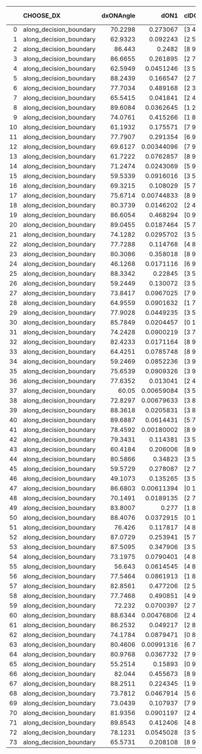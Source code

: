 |    | CHOOSE_DX               |   dxONAngle |       dON1 | cIDON1   |   dON_patch_1 |   nTON |        dON |   dxOFFAngle |       dOFF1 | cIDOFF1   |   dOFF_patch_1 |   nTOFF |        dOFF | SUCCESS   |   nExp |   dual_point_id |   subpoint_time_seconds |   total_execution_time |        logp |      dOFF/dON | Vote dOFF>dON   |
|---:|:------------------------|------------:|-----------:|:---------|--------------:|-------:|-----------:|-------------:|------------:|:----------|---------------:|--------:|------------:|:----------|-------:|----------------:|------------------------:|-----------------------:|------------:|--------------:|:----------------|
|  0 | along_decision_boundary |     70.2298 | 0.273067   | [3 4]    |    0.273067   |      1 | 0.273067   |      70.9701 | 0.00650638  | [3 4]     |    0.00650638  |       1 | 0.00650638  | False     |      1 |               2 |                2.80777  |                3.22899 |  0          |   0.023827    | False           |
|  1 | along_decision_boundary |     62.9323 | 0.092243   | [2 5]    |    0.092243   |      1 | 0.092243   |      66.166  | 0.217348    | [2 5]     |    0.217348    |       1 | 0.217348    | True      |      2 |               8 |                2.47646  |                8.70004 | -0.5        |   2.35625     | True            |
|  2 | along_decision_boundary |     86.443  | 0.2482     | [8 9]    |    0.2482     |      1 | 0.2482     |      72.6493 | 0.341022    | [8 9]     |    0.341022    |       1 | 0.341022    | True      |      3 |              21 |                2.5905   |               24.4878  | -0          |   1.37398     | True            |
|  3 | along_decision_boundary |     86.6655 | 0.261895   | [2 7]    |    0.261895   |      1 | 0.261895   |      83.1789 | 0.0563611   | [2 7]     |    0.0563611   |       1 | 0.0563611   | False     |      4 |              24 |                2.79499  |               32.4764  | -0.166667   |   0.215205    | False           |
|  4 | along_decision_boundary |     62.5949 | 0.0451246  | [3 5]    |    0.0451246  |      1 | 0.0451246  |      57.3806 | 0.0860117   | [3 5]     |    0.0860117   |       1 | 0.0860117   | True      |      5 |              25 |                1.79199  |               34.2734  | -0          |   1.90609     | True            |
|  5 | along_decision_boundary |     88.2439 | 0.166547   | [2 7]    |    0.166547   |      1 | 0.166547   |      88.1325 | 0.371246    | [2 7]     |    0.371246    |       1 | 0.371246    | True      |      6 |              31 |                2.65119  |               38.5872  | -0.1        |   2.22907     | True            |
|  6 | along_decision_boundary |     77.7034 | 0.489168   | [2 3]    |    0.489168   |      1 | 0.489168   |      76.4743 | 0.202158    | [2 3]     |    0.202158    |       1 | 0.202158    | False     |      7 |              33 |                2.43711  |               41.0686  | -0.333333   |   0.413268    | False           |
|  7 | along_decision_boundary |     65.5415 | 0.041841   | [2 4]    |    0.041841   |      1 | 0.041841   |      63.0233 | 0.0126822   | [2 4]     |    0.0126822   |       1 | 0.0126822   | False     |      8 |              35 |                1.3526   |               42.4779  | -0.0714286  |   0.303105    | False           |
|  8 | along_decision_boundary |     89.6084 | 0.0362645  | [1 2]    |    0.0362645  |      1 | 0.0362645  |      67.836  | 0.00794601  | [0 2]     |    0.00794601  |       1 | 0.00794601  | False     |      9 |              39 |                1.04244  |               46.3826  | -0          |   0.219112    | False           |
|  9 | along_decision_boundary |     74.0761 | 0.415266   | [1 8]    |    0.415266   |      1 | 0.415266   |      48.8156 | 0.331083    | [0 8]     |    0.331083    |       1 | 0.331083    | False     |     10 |              42 |                8.70549  |               55.1607  | -0.0555556  |   0.79728     | False           |
| 10 | along_decision_boundary |     61.1932 | 0.175571   | [7 9]    |    0.175571   |      1 | 0.175571   |      69.0619 | 0.272074    | [7 9]     |    0.272074    |       1 | 0.272074    | True      |     11 |              44 |                2.6869   |               57.9175  | -0.2        |   1.54966     | True            |
| 11 | along_decision_boundary |     77.7907 | 0.291354   | [6 9]    |    0.291354   |      1 | 0.291354   |      89.5551 | 0.0617044   | [6 9]     |    0.0617044   |       1 | 0.0617044   | False     |     12 |              46 |                2.78296  |               64.9249  | -0.0454545  |   0.211785    | False           |
| 12 | along_decision_boundary |     69.6127 | 0.00344096 | [7 9]    |    0.00344096 |      1 | 0.00344096 |      81.5324 | 0.170975    | [7 9]     |    0.170975    |       1 | 0.170975    | True      |     13 |              47 |                2.40108  |               67.333   | -0.166667   |  49.6881      | True            |
| 13 | along_decision_boundary |     61.7222 | 0.0762857  | [8 9]    |    0.0762857  |      1 | 0.0762857  |      69.2932 | 0.163323    | [8 9]     |    0.163323    |       1 | 0.163323    | True      |     14 |              49 |                4.82209  |               73.8177  | -0.0384615  |   2.14094     | True            |
| 14 | along_decision_boundary |     71.2474 | 0.0243069  | [5 9]    |    0.0243069  |      1 | 0.0243069  |      80.5935 | 0.0284613   | [5 9]     |    0.0284613   |       1 | 0.0284613   | True      |     15 |              51 |                1.08298  |               74.9428  | -0          |   1.17092     | True            |
| 15 | along_decision_boundary |     59.5339 | 0.0916016  | [3 5]    |    0.0916016  |      1 | 0.0916016  |      67.3607 | 0.0642129   | [3 5]     |    0.0642129   |       1 | 0.0642129   | False     |     16 |              54 |                1.82085  |               76.8417  | -0.0333333  |   0.701001    | False           |
| 16 | along_decision_boundary |     69.3215 | 0.108029   | [5 7]    |    0.108029   |      1 | 0.108029   |      65.386  | 0.100947    | [5 7]     |    0.100947    |       1 | 0.100947    | False     |     17 |              55 |                2.90877  |               79.7545  | -0          |   0.934447    | False           |
| 17 | along_decision_boundary |     75.6714 | 0.00744833 | [8 9]    |    0.00744833 |      1 | 0.00744833 |      76.6966 | 0.0465823   | [8 9]     |    0.0465823   |       1 | 0.0465823   | True      |     18 |              56 |                0.987306 |               80.7468  | -0.0294118  |   6.25406     | True            |
| 18 | along_decision_boundary |     80.3739 | 0.0146202  | [2 4]    |    0.0146202  |      1 | 0.0146202  |      69.9148 | 0.17023     | [2 4]     |    0.17023     |       1 | 0.17023     | True      |     19 |              57 |                2.18248  |               82.9392  | -0          |  11.6435      | True            |
| 19 | along_decision_boundary |     86.6054 | 0.468294   | [0 9]    |    0.468294   |      1 | 0.468294   |      73.0108 | 1.79583e-06 | [1 9]     |    1.79583e-06 |       1 | 1.79583e-06 | False     |     20 |              59 |                2.95778  |               88.6334  | -0.0263158  |   3.83484e-06 | False           |
| 20 | along_decision_boundary |     89.0455 | 0.0187464  | [5 7]    |    0.0187464  |      1 | 0.0187464  |      84.2824 | 0.0302219   | [5 7]     |    0.0302219   |       1 | 0.0302219   | True      |     21 |              61 |                0.957481 |               89.6595  | -0          |   1.61214     | True            |
| 21 | along_decision_boundary |     74.1282 | 0.0295702  | [3 5]    |    0.0295702  |      1 | 0.0295702  |      73.9153 | 0.0108184   | [3 5]     |    0.0108184   |       1 | 0.0108184   | False     |     22 |              62 |                1.66941  |               91.3379  | -0.0238095  |   0.365854    | False           |
| 22 | along_decision_boundary |     77.7288 | 0.114768   | [4 8]    |    0.114768   |      1 | 0.114768   |      76.6084 | 0.13194     | [4 8]     |    0.13194     |       1 | 0.13194     | True      |     23 |              63 |                2.21391  |               93.5577  | -0          |   1.14962     | True            |
| 23 | along_decision_boundary |     80.3086 | 0.358018   | [8 9]    |    0.358018   |      1 | 0.358018   |      77.0389 | 0.026211    | [8 9]     |    0.026211    |       1 | 0.026211    | False     |     24 |              66 |                5.20625  |               98.8531  | -0.0217391  |   0.0732115   | False           |
| 24 | along_decision_boundary |     46.1268 | 0.0171116  | [6 9]    |    0.0171116  |      1 | 0.0171116  |      48.0576 | 0.0711533   | [6 9]     |    0.0711533   |       1 | 0.0711533   | True      |     25 |              67 |                1.01808  |               99.8791  | -0          |   4.15818     | True            |
| 25 | along_decision_boundary |     88.3342 | 0.22845    | [3 5]    |    0.22845    |      1 | 0.22845    |      87.8798 | 0.175669    | [3 5]     |    0.175669    |       1 | 0.175669    | False     |     26 |              73 |                1.49093  |              101.615   | -0.02       |   0.76896     | False           |
| 26 | along_decision_boundary |     59.2449 | 0.130072   | [3 5]    |    0.130072   |      1 | 0.130072   |      45.2188 | 0.287986    | [3 5]     |    0.287986    |       1 | 0.287986    | True      |     27 |              74 |                6.00827  |              107.628   | -0          |   2.21406     | True            |
| 27 | along_decision_boundary |     73.8417 | 0.0967025  | [7 9]    |    0.0967025  |      1 | 0.0967025  |      84.3178 | 0.663553    | [7 9]     |    0.663553    |       1 | 0.663553    | True      |     28 |              75 |                5.20423  |              112.84    | -0.0185185  |   6.8618      | True            |
| 28 | along_decision_boundary |     64.9559 | 0.0901632  | [1 7]    |    0.0901632  |      1 | 0.0901632  |      74.3037 | 0.0217508   | [0 7]     |    0.0217508   |       1 | 0.0217508   | False     |     29 |              76 |                1.58497  |              114.433   | -0.0714286  |   0.241238    | False           |
| 29 | along_decision_boundary |     77.9028 | 0.0449235  | [3 5]    |    0.0449235  |      1 | 0.0449235  |      76.7244 | 0.00887807  | [3 5]     |    0.00887807  |       1 | 0.00887807  | False     |     30 |              80 |                1.50531  |              122.089   | -0.0172414  |   0.197626    | False           |
| 30 | along_decision_boundary |     85.7849 | 0.0204457  | [0 1]    |    0.0204457  |      1 | 0.0204457  |      86.3163 | 0.0145331   | [0 1]     |    0.0145331   |       1 | 0.0145331   | False     |     31 |              81 |                1.07866  |              123.176   | -0          |   0.710812    | False           |
| 31 | along_decision_boundary |     74.2428 | 0.0900219  | [3 7]    |    0.0900219  |      1 | 0.0900219  |      70.8936 | 0.262515    | [3 7]     |    0.262515    |       1 | 0.262515    | True      |     32 |              87 |                3.57038  |              131.382   | -0.016129   |   2.91612     | True            |
| 32 | along_decision_boundary |     82.4233 | 0.0171164  | [8 9]    |    0.0171164  |      1 | 0.0171164  |      84.9339 | 0.187283    | [8 9]     |    0.187283    |       1 | 0.187283    | True      |     33 |              89 |                3.43633  |              134.867   | -0          |  10.9417      | True            |
| 33 | along_decision_boundary |     64.4251 | 0.0785748  | [8 9]    |    0.0785748  |      1 | 0.0785748  |      73.0281 | 0.267277    | [8 9]     |    0.267277    |       1 | 0.267277    | True      |     34 |              93 |                2.75522  |              140.815   | -0.0151515  |   3.40156     | True            |
| 34 | along_decision_boundary |     59.2469 | 0.0852236  | [3 9]    |    0.0852236  |      1 | 0.0852236  |      60.7197 | 0.0469933   | [3 9]     |    0.0469933   |       1 | 0.0469933   | False     |     35 |              94 |                2.10918  |              142.929   | -0.0588235  |   0.551411    | False           |
| 35 | along_decision_boundary |     75.6539 | 0.0909326  | [3 9]    |    0.0909326  |      1 | 0.0909326  |      80.4577 | 0.0411451   | [3 9]     |    0.0411451   |       1 | 0.0411451   | False     |     36 |              95 |                2.00862  |              144.946   | -0.0142857  |   0.452479    | False           |
| 36 | along_decision_boundary |     77.6352 | 0.013041   | [2 4]    |    0.013041   |      1 | 0.013041   |      76.2408 | 0.048417    | [2 4]     |    0.048417    |       1 | 0.048417    | True      |     37 |              98 |                1.78566  |              146.835   | -0          |   3.71268     | True            |
| 37 | along_decision_boundary |     60.05   | 0.00659084 | [3 5]    |    0.00659084 |      1 | 0.00659084 |      74.8248 | 0.470665    | [3 5]     |    0.470665    |       1 | 0.470665    | True      |     38 |              99 |                5.04401  |              151.884   | -0.0135135  |  71.4121      | True            |
| 38 | along_decision_boundary |     72.8297 | 0.00679633 | [3 8]    |    0.00679633 |      1 | 0.00679633 |      65.4837 | 0.24413     | [3 8]     |    0.24413     |       1 | 0.24413     | True      |     39 |             101 |                3.5706   |              159.254   | -0.0526316  |  35.9208      | True            |
| 39 | along_decision_boundary |     88.3618 | 0.0205831  | [3 8]    |    0.0205831  |      1 | 0.0205831  |      76.5831 | 0.0778687   | [3 8]     |    0.0778687   |       1 | 0.0778687   | True      |     40 |             102 |                1.55872  |              160.821   | -0.115385   |   3.78314     | True            |
| 40 | along_decision_boundary |     89.6887 | 0.0614431  | [5 7]    |    0.0614431  |      1 | 0.0614431  |      87.5529 | 0.11348     | [5 7]     |    0.11348     |       1 | 0.11348     | True      |     41 |             104 |                2.51009  |              164.831   | -0.2        |   1.84691     | True            |
| 41 | along_decision_boundary |     78.4592 | 0.00180002 | [8 9]    |    0.00180002 |      1 | 0.00180002 |      81.2816 | 0.207703    | [8 9]     |    0.207703    |       1 | 0.207703    | True      |     42 |             108 |                2.53076  |              180.616   | -0.304878   | 115.389       | True            |
| 42 | along_decision_boundary |     79.3431 | 0.114381   | [3 5]    |    0.114381   |      1 | 0.114381   |      72.8462 | 0.104787    | [3 5]     |    0.104787    |       1 | 0.104787    | False     |     43 |             110 |                2.18111  |              182.838   | -0.428571   |   0.916123    | False           |
| 43 | along_decision_boundary |     60.4184 | 0.206006   | [8 9]    |    0.206006   |      1 | 0.206006   |      61.9807 | 0.350494    | [8 9]     |    0.350494    |       1 | 0.350494    | True      |     44 |             112 |                1.83694  |              184.743   | -0.290698   |   1.70138     | True            |
| 44 | along_decision_boundary |     80.5866 | 0.34823    | [3 5]    |    0.34823    |      1 | 0.34823    |      68.4184 | 0.316064    | [3 5]     |    0.316064    |       1 | 0.316064    | False     |     45 |             117 |                2.74326  |              190.805   | -0.409091   |   0.90763     | False           |
| 45 | along_decision_boundary |     59.5729 | 0.278087   | [2 7]    |    0.278087   |      1 | 0.278087   |      48.0093 | 0.105944    | [2 7]     |    0.105944    |       1 | 0.105944    | False     |     46 |             118 |                3.08403  |              193.895   | -0.277778   |   0.380973    | False           |
| 46 | along_decision_boundary |     49.1073 | 0.135265   | [3 5]    |    0.135265   |      1 | 0.135265   |      57.6235 | 0.12279     | [3 5]     |    0.12279     |       1 | 0.12279     | False     |     47 |             120 |                2.26533  |              196.204   | -0.173913   |   0.907776    | False           |
| 47 | along_decision_boundary |     86.6803 | 0.00611394 | [0 1]    |    0.00611394 |      1 | 0.00611394 |      86.3646 | 0.0427257   | [0 1]     |    0.0427257   |       1 | 0.0427257   | True      |     48 |             121 |                1.55885  |              197.771   | -0.0957447  |   6.98824     | True            |
| 48 | along_decision_boundary |     70.1491 | 0.0189135  | [2 7]    |    0.0189135  |      1 | 0.0189135  |      80.9492 | 0.356463    | [2 7]     |    0.356463    |       1 | 0.356463    | True      |     49 |             127 |                4.47166  |              207.609   | -0.166667   |  18.847       | True            |
| 49 | along_decision_boundary |     83.8007 | 0.277      | [1 8]    |    0.277      |      1 | 0.277      |      66.0221 | 0.0239385   | [0 8]     |    0.0239385   |       1 | 0.0239385   | False     |     50 |             128 |                1.96794  |              209.582   | -0.255102   |   0.0864205   | False           |
| 50 | along_decision_boundary |     88.4076 | 0.0372915  | [0 1]    |    0.0372915  |      1 | 0.0372915  |      88.1415 | 0.292921    | [0 1]     |    0.292921    |       1 | 0.292921    | True      |     51 |             129 |                1.74835  |              211.336   | -0.16       |   7.85489     | True            |
| 51 | along_decision_boundary |     76.426  | 0.117817   | [4 8]    |    0.117817   |      1 | 0.117817   |      66.5083 | 0.0399804   | [4 8]     |    0.0399804   |       1 | 0.0399804   | False     |     52 |             132 |                2.91712  |              216.468   | -0.245098   |   0.339343    | False           |
| 52 | along_decision_boundary |     87.0729 | 0.253941   | [5 7]    |    0.253941   |      1 | 0.253941   |      73.0829 | 0.151773    | [5 7]     |    0.151773    |       1 | 0.151773    | False     |     53 |             135 |                3.62277  |              222.829   | -0.153846   |   0.597671    | False           |
| 53 | along_decision_boundary |     87.5095 | 0.347906   | [3 5]    |    0.347906   |      1 | 0.347906   |      78.5373 | 0.0530232   | [3 5]     |    0.0530232   |       1 | 0.0530232   | False     |     54 |             142 |                3.39208  |              230.971   | -0.0849057  |   0.152407    | False           |
| 54 | along_decision_boundary |     73.1975 | 0.0790401  | [4 8]    |    0.0790401  |      1 | 0.0790401  |      82.9402 | 0.0237793   | [4 8]     |    0.0237793   |       1 | 0.0237793   | False     |     55 |             147 |                1.82568  |              232.958   | -0.037037   |   0.300851    | False           |
| 55 | along_decision_boundary |     56.643  | 0.0614545  | [4 8]    |    0.0614545  |      1 | 0.0614545  |      55.7118 | 0.156005    | [4 8]     |    0.156005    |       1 | 0.156005    | True      |     56 |             149 |                2.00074  |              236.557   | -0.00909091 |   2.53855     | True            |
| 56 | along_decision_boundary |     77.5464 | 0.0861913  | [1 8]    |    0.0861913  |      1 | 0.0861913  |      75.323  | 1.05534     | [0 8]     |    1.05534     |       1 | 1.05534     | True      |     57 |             151 |                6.13805  |              243.89    | -0.0357143  |  12.2442      | True            |
| 57 | along_decision_boundary |     82.8561 | 0.477206   | [2 5]    |    0.477206   |      1 | 0.477206   |      70.4366 | 0.0258218   | [2 5]     |    0.0258218   |       1 | 0.0258218   | False     |     58 |             154 |                3.42839  |              247.395   | -0.0789474  |   0.0541104   | False           |
| 58 | along_decision_boundary |     77.7468 | 0.490851   | [4 9]    |    0.490851   |      1 | 0.490851   |      72.9274 | 0.019501    | [4 9]     |    0.019501    |       1 | 0.019501    | False     |     59 |             157 |                2.71655  |              250.224   | -0.0344828  |   0.0397289   | False           |
| 59 | along_decision_boundary |     72.232  | 0.0700397  | [2 7]    |    0.0700397  |      1 | 0.0700397  |      78.3754 | 0.106159    | [2 7]     |    0.106159    |       1 | 0.106159    | True      |     60 |             158 |                1.97847  |              252.211   | -0.00847458 |   1.5157      | True            |
| 60 | along_decision_boundary |     88.6344 | 0.00476806 | [2 4]    |    0.00476806 |      1 | 0.00476806 |      87.1688 | 0.137323    | [2 4]     |    0.137323    |       1 | 0.137323    | True      |     61 |             164 |                1.95204  |              263.822   | -0.0333333  |  28.8006      | True            |
| 61 | along_decision_boundary |     86.2532 | 0.049217   | [2 8]    |    0.049217   |      1 | 0.049217   |      70.6021 | 0.039356    | [2 8]     |    0.039356    |       1 | 0.039356    | False     |     62 |             165 |                2.5392   |              266.372   | -0.0737705  |   0.799642    | False           |
| 62 | along_decision_boundary |     74.1784 | 0.0879471  | [0 8]    |    0.0879471  |      1 | 0.0879471  |      70.8054 | 0.000273599 | [1 8]     |    0.000273599 |       1 | 0.000273599 | False     |     63 |             167 |                2.67372  |              271.472   | -0.0322581  |   0.00311095  | False           |
| 63 | along_decision_boundary |     80.4606 | 0.00991316 | [6 7]    |    0.00991316 |      1 | 0.00991316 |      69.052  | 0.195544    | [6 7]     |    0.195544    |       1 | 0.195544    | True      |     64 |             170 |                3.12818  |              274.687   | -0.00793651 |  19.7257      | True            |
| 64 | along_decision_boundary |     80.9768 | 0.0367732  | [7 9]    |    0.0367732  |      1 | 0.0367732  |      72.9764 | 0.133905    | [7 9]     |    0.133905    |       1 | 0.133905    | True      |     65 |             172 |                2.31835  |              278.822   | -0.03125    |   3.64139     | True            |
| 65 | along_decision_boundary |     55.2514 | 0.15893    | [0 9]    |    0.15893    |      1 | 0.15893    |      57.4801 | 3.15073e-05 | [1 9]     |    3.15073e-05 |       1 | 3.15073e-05 | False     |     66 |             173 |                1.96536  |              280.794   | -0.0692308  |   0.000198246 | False           |
| 66 | along_decision_boundary |     82.044  | 0.455673   | [8 9]    |    0.455673   |      1 | 0.455673   |      76.4022 | 0.00750925  | [8 9]     |    0.00750925  |       1 | 0.00750925  | False     |     67 |             174 |                3.79594  |              284.6     | -0.030303   |   0.0164795   | False           |
| 67 | along_decision_boundary |     88.2511 | 0.224345   | [1 9]    |    0.224345   |      1 | 0.224345   |      76.101  | 8.02529e-05 | [0 9]     |    8.02529e-05 |       1 | 8.02529e-05 | False     |     68 |             176 |                0.937187 |              289.336   | -0.00746269 |   0.000357721 | False           |
| 68 | along_decision_boundary |     73.7812 | 0.0467914  | [5 6]    |    0.0467914  |      1 | 0.0467914  |      82.0754 | 0.535249    | [5 6]     |    0.535249    |       1 | 0.535249    | True      |     69 |             177 |                3.04908  |              292.391   | -0          |  11.439       | True            |
| 69 | along_decision_boundary |     73.0439 | 0.107937   | [7 9]    |    0.107937   |      1 | 0.107937   |      77.5828 | 0.0187817   | [7 9]     |    0.0187817   |       1 | 0.0187817   | False     |     70 |             182 |                2.0789   |              301.865   | -0.00724638 |   0.174006    | False           |
| 70 | along_decision_boundary |     81.9356 | 0.0901197  | [2 4]    |    0.0901197  |      1 | 0.0901197  |      75.4388 | 0.0249891   | [2 4]     |    0.0249891   |       1 | 0.0249891   | False     |     71 |             186 |                1.67228  |              303.663   | -0          |   0.277287    | False           |
| 71 | along_decision_boundary |     89.8543 | 0.412406   | [4 8]    |    0.412406   |      1 | 0.412406   |      75.9491 | 0.205317    | [4 8]     |    0.205317    |       1 | 0.205317    | False     |     72 |             190 |                4.54772  |              311.195   | -0.00704225 |   0.497852    | False           |
| 72 | along_decision_boundary |     78.1231 | 0.0545028  | [3 5]    |    0.0545028  |      1 | 0.0545028  |      83.172  | 0.0534691   | [3 5]     |    0.0534691   |       1 | 0.0534691   | False     |     73 |             191 |                1.13251  |              312.335   | -0.0277778  |   0.981035    | False           |
| 73 | along_decision_boundary |     65.5731 | 0.208108   | [8 9]    |    0.208108   |      1 | 0.208108   |      63.1848 | 0.0940936   | [8 9]     |    0.0940936   |       1 | 0.0940936   | False     |     74 |             193 |                2.92165  |              315.295   | -0.0616438  |   0.452138    | False           |
